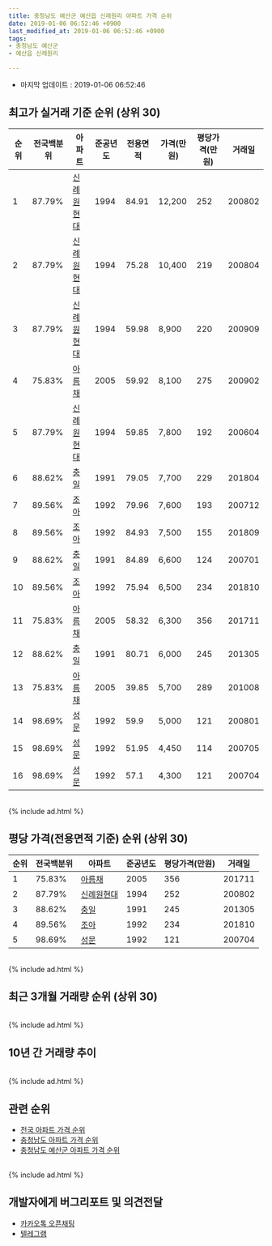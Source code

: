 ```yaml
---
title: 충청남도 예산군 예산읍 신례원리 아파트 가격 순위
date: 2019-01-06 06:52:46 +0900
last_modified_at: 2019-01-06 06:52:46 +0900
tags:
- 충청남도 예산군
- 예산읍 신례원리

---
```


* 마지막 업데이트 : 2019-01-06 06:52:46

## 최고가 실거래 기준 순위 (상위 30)


|순위|전국백분위|아파트|준공년도|전용면적|가격(만원)|평당가격(만원)|거래일|
|---|---|---|---|---|---|---|---|
|1|87.79%|[신례원현대](https://search.naver.com/search.naver?query=%EC%B6%A9%EC%B2%AD%EB%82%A8%EB%8F%84+%EC%98%88%EC%82%B0%EA%B5%B0+%EC%98%88%EC%82%B0%EC%9D%8D+%EC%8B%A0%EB%A1%80%EC%9B%90%EB%A6%AC+%EC%8B%A0%EB%A1%80%EC%9B%90%ED%98%84%EB%8C%80)|1994|84.91|12,200|252|200802|
|2|87.79%|[신례원현대](https://search.naver.com/search.naver?query=%EC%B6%A9%EC%B2%AD%EB%82%A8%EB%8F%84+%EC%98%88%EC%82%B0%EA%B5%B0+%EC%98%88%EC%82%B0%EC%9D%8D+%EC%8B%A0%EB%A1%80%EC%9B%90%EB%A6%AC+%EC%8B%A0%EB%A1%80%EC%9B%90%ED%98%84%EB%8C%80)|1994|75.28|10,400|219|200804|
|3|87.79%|[신례원현대](https://search.naver.com/search.naver?query=%EC%B6%A9%EC%B2%AD%EB%82%A8%EB%8F%84+%EC%98%88%EC%82%B0%EA%B5%B0+%EC%98%88%EC%82%B0%EC%9D%8D+%EC%8B%A0%EB%A1%80%EC%9B%90%EB%A6%AC+%EC%8B%A0%EB%A1%80%EC%9B%90%ED%98%84%EB%8C%80)|1994|59.98|8,900|220|200909|
|4|75.83%|[아름채](https://search.naver.com/search.naver?query=%EC%B6%A9%EC%B2%AD%EB%82%A8%EB%8F%84+%EC%98%88%EC%82%B0%EA%B5%B0+%EC%98%88%EC%82%B0%EC%9D%8D+%EC%8B%A0%EB%A1%80%EC%9B%90%EB%A6%AC+%EC%95%84%EB%A6%84%EC%B1%84)|2005|59.92|8,100|275|200902|
|5|87.79%|[신례원현대](https://search.naver.com/search.naver?query=%EC%B6%A9%EC%B2%AD%EB%82%A8%EB%8F%84+%EC%98%88%EC%82%B0%EA%B5%B0+%EC%98%88%EC%82%B0%EC%9D%8D+%EC%8B%A0%EB%A1%80%EC%9B%90%EB%A6%AC+%EC%8B%A0%EB%A1%80%EC%9B%90%ED%98%84%EB%8C%80)|1994|59.85|7,800|192|200604|
|6|88.62%|[충일](https://search.naver.com/search.naver?query=%EC%B6%A9%EC%B2%AD%EB%82%A8%EB%8F%84+%EC%98%88%EC%82%B0%EA%B5%B0+%EC%98%88%EC%82%B0%EC%9D%8D+%EC%8B%A0%EB%A1%80%EC%9B%90%EB%A6%AC+%EC%B6%A9%EC%9D%BC)|1991|79.05|7,700|229|201804|
|7|89.56%|[조아](https://search.naver.com/search.naver?query=%EC%B6%A9%EC%B2%AD%EB%82%A8%EB%8F%84+%EC%98%88%EC%82%B0%EA%B5%B0+%EC%98%88%EC%82%B0%EC%9D%8D+%EC%8B%A0%EB%A1%80%EC%9B%90%EB%A6%AC+%EC%A1%B0%EC%95%84)|1992|79.96|7,600|193|200712|
|8|89.56%|[조아](https://search.naver.com/search.naver?query=%EC%B6%A9%EC%B2%AD%EB%82%A8%EB%8F%84+%EC%98%88%EC%82%B0%EA%B5%B0+%EC%98%88%EC%82%B0%EC%9D%8D+%EC%8B%A0%EB%A1%80%EC%9B%90%EB%A6%AC+%EC%A1%B0%EC%95%84)|1992|84.93|7,500|155|201809|
|9|88.62%|[충일](https://search.naver.com/search.naver?query=%EC%B6%A9%EC%B2%AD%EB%82%A8%EB%8F%84+%EC%98%88%EC%82%B0%EA%B5%B0+%EC%98%88%EC%82%B0%EC%9D%8D+%EC%8B%A0%EB%A1%80%EC%9B%90%EB%A6%AC+%EC%B6%A9%EC%9D%BC)|1991|84.89|6,600|124|200701|
|10|89.56%|[조아](https://search.naver.com/search.naver?query=%EC%B6%A9%EC%B2%AD%EB%82%A8%EB%8F%84+%EC%98%88%EC%82%B0%EA%B5%B0+%EC%98%88%EC%82%B0%EC%9D%8D+%EC%8B%A0%EB%A1%80%EC%9B%90%EB%A6%AC+%EC%A1%B0%EC%95%84)|1992|75.94|6,500|234|201810|
|11|75.83%|[아름채](https://search.naver.com/search.naver?query=%EC%B6%A9%EC%B2%AD%EB%82%A8%EB%8F%84+%EC%98%88%EC%82%B0%EA%B5%B0+%EC%98%88%EC%82%B0%EC%9D%8D+%EC%8B%A0%EB%A1%80%EC%9B%90%EB%A6%AC+%EC%95%84%EB%A6%84%EC%B1%84)|2005|58.32|6,300|356|201711|
|12|88.62%|[충일](https://search.naver.com/search.naver?query=%EC%B6%A9%EC%B2%AD%EB%82%A8%EB%8F%84+%EC%98%88%EC%82%B0%EA%B5%B0+%EC%98%88%EC%82%B0%EC%9D%8D+%EC%8B%A0%EB%A1%80%EC%9B%90%EB%A6%AC+%EC%B6%A9%EC%9D%BC)|1991|80.71|6,000|245|201305|
|13|75.83%|[아름채](https://search.naver.com/search.naver?query=%EC%B6%A9%EC%B2%AD%EB%82%A8%EB%8F%84+%EC%98%88%EC%82%B0%EA%B5%B0+%EC%98%88%EC%82%B0%EC%9D%8D+%EC%8B%A0%EB%A1%80%EC%9B%90%EB%A6%AC+%EC%95%84%EB%A6%84%EC%B1%84)|2005|39.85|5,700|289|201008|
|14|98.69%|[성문](https://search.naver.com/search.naver?query=%EC%B6%A9%EC%B2%AD%EB%82%A8%EB%8F%84+%EC%98%88%EC%82%B0%EA%B5%B0+%EC%98%88%EC%82%B0%EC%9D%8D+%EC%8B%A0%EB%A1%80%EC%9B%90%EB%A6%AC+%EC%84%B1%EB%AC%B8)|1992|59.9|5,000|121|200801|
|15|98.69%|[성문](https://search.naver.com/search.naver?query=%EC%B6%A9%EC%B2%AD%EB%82%A8%EB%8F%84+%EC%98%88%EC%82%B0%EA%B5%B0+%EC%98%88%EC%82%B0%EC%9D%8D+%EC%8B%A0%EB%A1%80%EC%9B%90%EB%A6%AC+%EC%84%B1%EB%AC%B8)|1992|51.95|4,450|114|200705|
|16|98.69%|[성문](https://search.naver.com/search.naver?query=%EC%B6%A9%EC%B2%AD%EB%82%A8%EB%8F%84+%EC%98%88%EC%82%B0%EA%B5%B0+%EC%98%88%EC%82%B0%EC%9D%8D+%EC%8B%A0%EB%A1%80%EC%9B%90%EB%A6%AC+%EC%84%B1%EB%AC%B8)|1992|57.1|4,300|121|200704|


<br>
{% include ad.html %}
<br>

## 평당 가격(전용면적 기준) 순위 (상위 30)


|순위|전국백분위|아파트|준공년도|평당가격(만원)|거래일|
|---|---|---|---|---|---|
|1|75.83%|[아름채](https://search.naver.com/search.naver?query=%EC%B6%A9%EC%B2%AD%EB%82%A8%EB%8F%84+%EC%98%88%EC%82%B0%EA%B5%B0+%EC%98%88%EC%82%B0%EC%9D%8D+%EC%8B%A0%EB%A1%80%EC%9B%90%EB%A6%AC+%EC%95%84%EB%A6%84%EC%B1%84)|2005|356|201711|
|2|87.79%|[신례원현대](https://search.naver.com/search.naver?query=%EC%B6%A9%EC%B2%AD%EB%82%A8%EB%8F%84+%EC%98%88%EC%82%B0%EA%B5%B0+%EC%98%88%EC%82%B0%EC%9D%8D+%EC%8B%A0%EB%A1%80%EC%9B%90%EB%A6%AC+%EC%8B%A0%EB%A1%80%EC%9B%90%ED%98%84%EB%8C%80)|1994|252|200802|
|3|88.62%|[충일](https://search.naver.com/search.naver?query=%EC%B6%A9%EC%B2%AD%EB%82%A8%EB%8F%84+%EC%98%88%EC%82%B0%EA%B5%B0+%EC%98%88%EC%82%B0%EC%9D%8D+%EC%8B%A0%EB%A1%80%EC%9B%90%EB%A6%AC+%EC%B6%A9%EC%9D%BC)|1991|245|201305|
|4|89.56%|[조아](https://search.naver.com/search.naver?query=%EC%B6%A9%EC%B2%AD%EB%82%A8%EB%8F%84+%EC%98%88%EC%82%B0%EA%B5%B0+%EC%98%88%EC%82%B0%EC%9D%8D+%EC%8B%A0%EB%A1%80%EC%9B%90%EB%A6%AC+%EC%A1%B0%EC%95%84)|1992|234|201810|
|5|98.69%|[성문](https://search.naver.com/search.naver?query=%EC%B6%A9%EC%B2%AD%EB%82%A8%EB%8F%84+%EC%98%88%EC%82%B0%EA%B5%B0+%EC%98%88%EC%82%B0%EC%9D%8D+%EC%8B%A0%EB%A1%80%EC%9B%90%EB%A6%AC+%EC%84%B1%EB%AC%B8)|1992|121|200704|


<br>
{% include ad.html %}
<br>

## 최근 3개월 거래량 순위 (상위 30)


<div style="width:100%;">
    <canvas id="deal_count_ranking" height="250"></canvas>
</div>


<script>
new Chart(document.getElementById("deal_count_ranking"), {
    type: 'horizontalBar',
    data: {
        labels: ['아름채', '신례원현대'],
        datasets: [{
            label: '실거래 수',
            data: [2, 1],
            borderColor: "rgba(255, 0, 128, 1)",
            backgroundColor: "rgba(255, 0, 128, 0.5)",
            fill: false,
        }]
    },
    options: {
        responsive: true,
        title: {
            display: true,
            text: '최근 3개월 거래량 순위'
        },
        tooltips: {
            mode: 'index',
            intersect: false,
            callbacks: {
                title: function(tooltipItems, data) {
                    return "실거래 수:";
                },
                label: function(tooltipItem, data) {
                    return data.labels[tooltipItem.index] + ": " + tooltipItem.xLabel;
                }
            }
        },
        hover: {
            mode: 'nearest',
            intersect: true
        },
        scales: {
            xAxes: [{
                display: true,
                scaleLabel: {
                    display: true,
                    labelString: '실거래 수'
                },
                ticks: {
                    suggestedMin: 0,
                }
            }],
            yAxes: [{
                display: true,
                ticks: {
                    autoSkip: false,
                    callback: function(value, index, values) {
                        if (value.length > 15)
                            return value.substr(0, 13) + "...";
                        else
                            return value;
                    }
                },
                scaleLabel: {
                    display: false,
                }
            }]
        }
    }
});

</script>


<br>
{% include ad.html %}
<br>

## 10년 간 거래량 추이


<div style="width:100%;">
    <canvas id="deal_progress" height="250"></canvas>
</div>

<script>
new Chart(document.getElementById("deal_progress"), {
    type: 'line',
    data: {
        labels: ['200901','200902','200903','200904','200905','200906','200907','200908','200909','200910','200911','200912','201001','201002','201003','201004','201005','201006','201007','201008','201009','201010','201011','201012','201101','201102','201103','201104','201105','201106','201107','201108','201109','201110','201111','201112','201201','201202','201203','201204','201205','201206','201207','201208','201209','201210','201211','201212','201301','201302','201303','201304','201305','201306','201307','201308','201309','201310','201311','201312','201401','201402','201403','201404','201405','201406','201407','201408','201409','201410','201411','201412','201501','201502','201503','201504','201505','201506','201507','201508','201509','201510','201511','201512','201601','201602','201603','201604','201605','201606','201607','201608','201609','201610','201611','201612','201701','201702','201703','201704','201705','201706','201707','201708','201709','201710','201711','201712','201801','201802','201803','201804','201805','201806','201807','201808','201809','201810','201811','201812','201901'],
        datasets: [{
            label: '실거래 수',
            pointRadius: 1,
            data: [4, 5, 5, 7, 4, 4, 2, 3, 6, 3, 4, 3, 1, 3, 5, 3, 3, 1, 5, 4, 0, 7, 3, 5, 4, 2, 7, 11, 10, 7, 4, 3, 4, 12, 5, 8, 2, 6, 5, 7, 6, 8, 5, 3, 6, 7, 5, 6, 3, 8, 8, 12, 10, 10, 2, 5, 2, 5, 5, 6, 5, 6, 10, 5, 4, 1, 5, 4, 7, 6, 7, 6, 6, 10, 7, 2, 3, 2, 8, 3, 3, 8, 7, 6, 1, 6, 4, 5, 6, 3, 2, 4, 4, 2, 4, 3, 1, 2, 7, 4, 5, 3, 2, 2, 8, 7, 4, 5, 5, 5, 12, 7, 5, 1, 4, 3, 4, 6, 1, 2, 0],
            borderColor: "rgba(255, 201, 14, 1)",
            backgroundColor: "rgba(255, 201, 14, 0.5)",
            fill: true,
        }]
    },
    options: {
        responsive: true,
        title: {
            display: true,
            text: '10년간 거래량 추이'
        },
        tooltips: {
            mode: 'index',
            intersect: false,
        },
        hover: {
            mode: 'nearest',
            intersect: true
        },
        scales: {
            xAxes: [{
                display: true,
                scaleLabel: {
                    display: true,
                    labelString: '년/월'
                }
            }],
            yAxes: [{
                display: true,
                ticks: {
                    suggestedMin: 0,
                },
                scaleLabel: {
                    display: true,
                    labelString: '실거래 수'
                }
            }]
        }
    }
});

</script>


<br>
{% include ad.html %}
<br>

## 관련 순위

- [전국 아파트 가격 순위](https://inasie.github.io/apt-ranking/전국)
- [충청남도 아파트 가격 순위](https://inasie.github.io/apt-ranking/충청남도)
- [충청남도 예산군 아파트 가격 순위](https://inasie.github.io/apt-ranking/충청남도-예산군)


<br>
{% include ad.html %}
<br>

## 개발자에게 버그리포트 및 의견전달

- [카카오톡 오픈채팅](https://open.kakao.com/o/gLJUAP4)
- [텔레그램](https://t.me/inasie)

